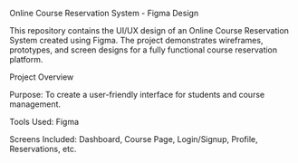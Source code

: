 Online Course Reservation System - Figma Design

This repository contains the UI/UX design of an Online Course Reservation System created using Figma.
The project demonstrates wireframes, prototypes, and screen designs for a fully functional course reservation platform.

Project Overview

Purpose: To create a user-friendly interface for students and course management.

Tools Used: Figma

Screens Included: Dashboard, Course Page, Login/Signup, Profile, Reservations, etc.
